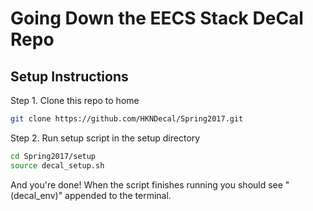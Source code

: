 # Going Down the EECS Stack DeCal Repo

## Setup Instructions
Step 1. Clone this repo to home
```bash
git clone https://github.com/HKNDecal/Spring2017.git
```
Step 2. Run setup script in the setup directory
```bash
cd Spring2017/setup
source decal_setup.sh
```

And you're done! When the script finishes running you should see "(decal_env)" appended to the terminal.

